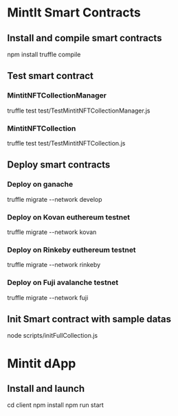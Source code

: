 # MintIt Smart Contracts

## Install and compile smart contracts

npm install
truffle compile

## Test smart contract

### MintitNFTCollectionManager

truffle test test/TestMintitNFTCollectionManager.js

### MintitNFTCollection

truffle test test/TestMintitNFTCollection.js

## Deploy smart contracts

### Deploy on ganache

truffle migrate --network develop

### Deploy on Kovan euthereum testnet

truffle migrate --network kovan

### Deploy on Rinkeby euthereum testnet

truffle migrate --network rinkeby

### Deploy on Fuji avalanche testnet

truffle migrate --network fuji

## Init Smart contract with sample datas

node scripts/initFullCollection.js

# Mintit dApp

## Install and launch

cd client
npm install
npm run start




